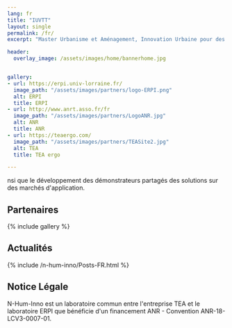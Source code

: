 ```yaml
---
lang: fr
title: "IUVTT"
layout: single
permalink: /fr/
excerpt: "Master Urbanisme et Aménagement, Innovation Urbaine pour des Villes & Territoires en Transformation"

header:
  overlay_image: /assets/images/home/bannerhome.jpg


gallery:
- url: https://erpi.univ-lorraine.fr/
  image_path: "/assets/images/partners/logo-ERPI.png"
  alt: ERPI
  title: ERPI
- url: http://www.anrt.asso.fr/fr
  image_path: "/assets/images/partners/LogoANR.jpg"
  alt: ANR
  title: ANR
- url: https://teaergo.com/
  image_path: "/assets/images/partners/TEASite2.jpg"
  alt: TEA
  title: TEA ergo

---
```


nsi que le développement des démonstrateurs partagés des solutions sur des marchés d'application.

## Partenaires

{% include gallery %}


## Actualités


{% include /n-hum-inno/Posts-FR.html %}


## Notice Légale

N-Hum-Inno est un laboratoire commun entre l'entreprise TEA et le laboratoire ERPI que bénéficie d'un financement ANR - Convention ANR-18-LCV3-0007-01.
